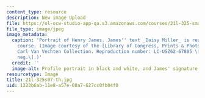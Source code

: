 ```yaml
---
content_type: resource
description: New image Upload
file: https://ol-ocw-studio-app-qa.s3.amazonaws.com/courses/21l-325-small-wonders-staying-alive-spring-2007/1223b6ab11e8a57e08a7627cc0fb04f0_21l-325s07-th.jpg
file_type: image/jpeg
image_metadata:
  caption: 'Portrait of Henry James. James'' text _Daisy Miller_ is read during this
    course. (Image courtesy of the [Library of Congress, Prints & Photographs Division](http://www.loc.gov/rr/print/),
    Carl Van Vechten Collection. Reproduction number: LC-USZ62-67805 \[b&w film copy
    neg.\].)'
  credit: ''
  image-alt: Profile portrait in black and white, and James' signature appears below.
resourcetype: Image
title: 21l-325s07-th.jpg
uid: 1223b6ab-11e8-a57e-08a7-627cc0fb04f0
---
```

